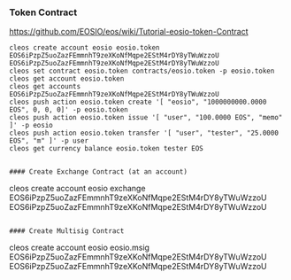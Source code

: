 ### Token Contract
https://github.com/EOSIO/eos/wiki/Tutorial-eosio-token-Contract
```
cleos create account eosio eosio.token EOS6iPzpZ5uoZazFEmmnhT9zeXKoNfMqpe2EStM4rDY8yTWuWzzoU EOS6iPzpZ5uoZazFEmmnhT9zeXKoNfMqpe2EStM4rDY8yTWuWzzoU
cleos set contract eosio.token contracts/eosio.token -p eosio.token
cleos get account eosio.token
cleos get accounts EOS6iPzpZ5uoZazFEmmnhT9zeXKoNfMqpe2EStM4rDY8yTWuWzzoU
cleos push action eosio.token create '[ "eosio", "1000000000.0000 EOS", 0, 0, 0]' -p eosio.token
cleos push action eosio.token issue '[ "user", "100.0000 EOS", "memo" ]' -p eosio
cleos push action eosio.token transfer '[ "user", "tester", "25.0000 EOS", "m" ]' -p user
cleos get currency balance eosio.token tester EOS


#### Create Exchange Contract (at an account)
```
cleos create account eosio exchange EOS6iPzpZ5uoZazFEmmnhT9zeXKoNfMqpe2EStM4rDY8yTWuWzzoU EOS6iPzpZ5uoZazFEmmnhT9zeXKoNfMqpe2EStM4rDY8yTWuWzzoU
```

#### Create Multisig Contract 
```
cleos create account eosio eosio.msig EOS6iPzpZ5uoZazFEmmnhT9zeXKoNfMqpe2EStM4rDY8yTWuWzzoU EOS6iPzpZ5uoZazFEmmnhT9zeXKoNfMqpe2EStM4rDY8yTWuWzzoU
```

